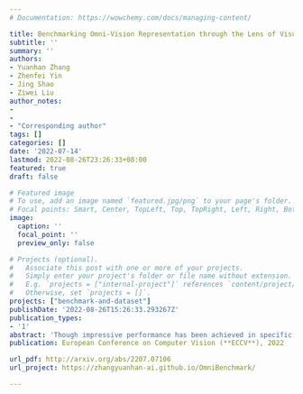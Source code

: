 ```yaml
---
# Documentation: https://wowchemy.com/docs/managing-content/

title: Benchmarking Omni-Vision Representation through the Lens of Visual Realms
subtitle: ''
summary: ''
authors:
- Yuanhan Zhang
- Zhenfei Yin
- Jing Shao
- Ziwei Liu
author_notes:
-
-
- "Corresponding author"
tags: []
categories: []
date: '2022-07-14'
lastmod: 2022-08-26T23:26:33+08:00
featured: true
draft: false

# Featured image
# To use, add an image named `featured.jpg/png` to your page's folder.
# Focal points: Smart, Center, TopLeft, Top, TopRight, Left, Right, BottomLeft, Bottom, BottomRight.
image:
  caption: ''
  focal_point: ''
  preview_only: false

# Projects (optional).
#   Associate this post with one or more of your projects.
#   Simply enter your project's folder or file name without extension.
#   E.g. `projects = ["internal-project"]` references `content/project/deep-learning/index.md`.
#   Otherwise, set `projects = []`.
projects: ["benchmark-and-dataset"]
publishDate: '2022-08-26T15:26:33.293267Z'
publication_types:
- '1'
abstract: 'Though impressive performance has been achieved in specific visual realms (e.g. faces, dogs, and places), an omni-vision representation generalizing to many natural visual domains is highly desirable. But, existing benchmarks are biased and inefficient to evaluate the omni-vision representation -- these benchmarks either only include several specific realms, or cover most realms at the expense of subsuming numerous datasets that have extensive realm overlapping. In this paper, we propose Omni-Realm Benchmark (OmniBenchmark). It includes 21 realm-wise datasets with 7,372 concepts and 1,074,346 images. Without semantic overlapping, these datasets cover most visual realms comprehensively and meanwhile efficiently. In addition, we propose a new supervised contrastive learning framework, namely Relational Contrastive learning (ReCo), for a better omni-vision representation. Beyond pulling two instances from the same concept closer -- the typical supervised contrastive learning framework -- ReCo also pulls two instances from the same semantic realm closer, encoding the semantic relation between concepts, and facilitating omni-vision representation learning. We benchmark ReCo and other advances in omni-vision representation studies that are different in architectures (from CNNs to transformers) and in learning paradigms (from supervised learning to self-supervised learning) on OmniBenchmark. We illustrate the superior of ReCo to other supervised contrastive learning methods and reveal multiple practical observations to facilitate future research.'
publication: European Conference on Computer Vision (**ECCV**), 2022

url_pdf: http://arxiv.org/abs/2207.07106
url_project: https://zhangyuanhan-ai.github.io/OmniBenchmark/

---
```


